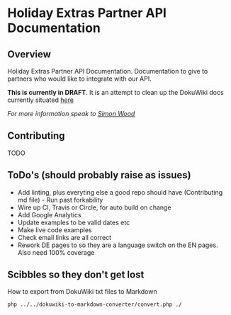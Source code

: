 # Holiday Extras Partner API Documentation

## Overview

Holiday Extras Partner API Documentation. Documentation to give to partners who would like to integrate with our API.

**This is currently in DRAFT**. It is an attempt to clean up the DokuWiki docs currently situated [here](http://docs.holidayextras.co.uk/)

_For more information speak to [Simon Wood](https://github.com/hpoom)_

## Contributing

TODO


## ToDo's (should probably raise as issues)

- Add linting, plus everyting else a good repo should have (Contributing md file) - Run past forkability
- Wire up CI, Travis or Circle, for auto build on change
- Add Google Analytics
- Update examples to be valid dates etc
- Make live code examples
- Check email links are all correct
- Rework DE pages to so they are a language switch on the EN pages. Also need 100% coverage

## Scibbles so they don't get lost

How to export from DokuWiki txt files to Markdown

    php ../../dokuwiki-to-markdown-converter/convert.php ./
